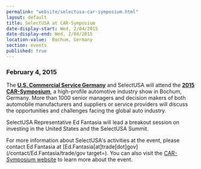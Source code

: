 ```yaml
---
permalink: "website/selectusa-car-symposium.html"
layout: default
title: SelectUSA at CAR-Symposium
date-display-start: Wed, 2/04/2015
date-display-end: Wed, 2/04/2015
location-value:  Bochum, Germany 
section: events
published: true
---
```

### February 4, 2015

The **[U.S. Commercial Service Germany](http://export.gov/germany/)**<span>&nbsp;and SelectUSA will attend the **[2015 CAR-Symposium](http://www.car-symposium.de/en/start.html)**, a high-profile automotive industry show in Bochum, Germany.&nbsp;</span>More than 1000 senior managers and decision makers of both automobile manufacturers and suppliers or service providers will discuss the opportunities and challenges facing the global auto industry.

<span>SelectUSA Representative Ed Fantasia will lead a breakout session on investing in the United States and the SelectUSA Summit.</span>

For more information about SelectUSA's activities at the event, please contact Ed Fantasia at [Ed.Fantasia[at]trade[dot]gov](/contact/Ed.Fantasia/trade/gov target=). You can also visit the [CAR-Symposium website](http://www.car-symposium.de/en/start.html) to learn more about the event. 
